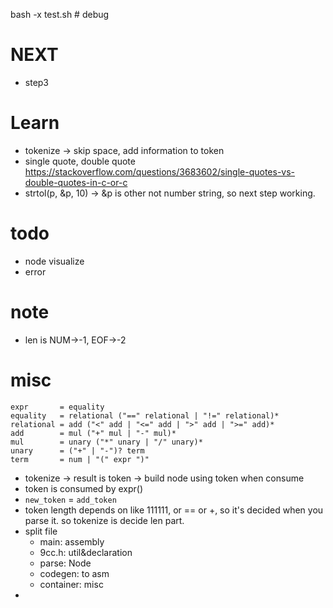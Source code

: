 bash -x test.sh # debug
# NEXT
- step3

# Learn
- tokenize -> skip space, add information to token
- single quote, double quote https://stackoverflow.com/questions/3683602/single-quotes-vs-double-quotes-in-c-or-c
- strtol(p, &p, 10) -> &p is other not number string, so next step working.
# todo
- node visualize
- error

# note
- len is NUM->-1, EOF->-2

# misc
```
expr       = equality
equality   = relational ("==" relational | "!=" relational)*
relational = add ("<" add | "<=" add | ">" add | ">=" add)*
add        = mul ("+" mul | "-" mul)*
mul        = unary ("*" unary | "/" unary)*
unary      = ("+" | "-")? term
term       = num | "(" expr ")"
```
- tokenize -> result is token -> build node using token when consume
- token is consumed by expr() 
- `new_token` = `add_token`
- token length depends on like 111111, or == or +, so it's decided when you parse it. so tokenize is decide len part. 
- split file
	- main: assembly
	- 9cc.h: util&declaration
	- parse: Node
	- codegen: to asm
	- container: misc
- 
